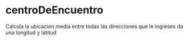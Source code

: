 # centroDeEncuentro
Calcula la ubicacion media entre todas las direcciones que le ingreses da una longitud y latitud 
